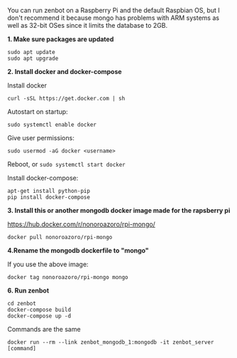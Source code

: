You can run zenbot on a Raspberry Pi and the default Raspbian OS, but I don't recommend it because mongo has problems with ARM systems as well as 32-bit OSes since it limits the database to 2GB.

**1. Make sure packages are updated**

```
sudo apt update
sudo apt upgrade
```

**2. Install docker and docker-compose**

Install docker

`curl -sSL https://get.docker.com | sh`

Autostart on startup:

`sudo systemctl enable docker`

Give user permissions:

`sudo usermod -aG docker <username>`

Reboot, or `sudo systemctl start docker`

Install docker-compose:

```
apt-get install python-pip
pip install docker-compose
```

**3. Install this or another mongodb docker image made for the rapsberry pi** 

https://hub.docker.com/r/nonoroazoro/rpi-mongo/

`docker pull nonoroazoro/rpi-mongo`

**4.Rename the mongodb dockerfile to "mongo"**

If you use the above image:

`docker tag nonoroazoro/rpi-mongo mongo`

**6. Run zenbot**

```
cd zenbot
docker-compose build
docker-compose up -d
```

Commands are the same

`docker run --rm --link zenbot_mongodb_1:mongodb -it zenbot_server [command]`



